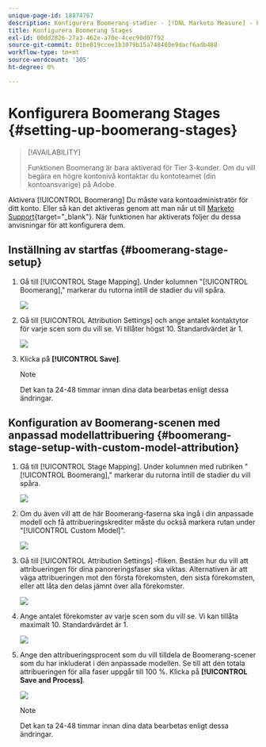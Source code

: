 ```yaml
---
unique-page-id: 18874767
description: Konfigurera Boomerang-stadier - [!DNL Marketo Measure] - Produktdokumentation
title: Konfigurera Boomerang Stages
exl-id: 00dd2826-27a3-462e-a70e-4cec90d07f92
source-git-commit: 01be819ccee1b3079b15a748480e9dacf6adb488
workflow-type: tm+mt
source-wordcount: '305'
ht-degree: 0%

---
```


# Konfigurera Boomerang Stages {#setting-up-boomerang-stages}

>[!AVAILABILITY]
>
>Funktionen Boomerang är bara aktiverad för Tier 3-kunder. Om du vill begära en högre kontonivå kontaktar du kontoteamet (din kontoansvarige) på Adobe.

Aktivera [!UICONTROL Boomerang] Du måste vara kontoadministratör för ditt konto. Eller så kan det aktiveras genom att man når ut till [Marketo Support](https://nation.marketo.com/t5/support/ct-p/Support){target="_blank"}. När funktionen har aktiverats följer du dessa anvisningar för att konfigurera dem.

## Inställning av startfas {#boomerang-stage-setup}

1. Gå till [!UICONTROL Stage Mapping]. Under kolumnen &quot;[!UICONTROL Boomerang],&quot; markerar du rutorna intill de stadier du vill spåra.

   ![](assets/1-2.png)

1. Gå till [!UICONTROL Attribution Settings] och ange antalet kontaktytor för varje scen som du vill se. Vi tillåter högst 10. Standardvärdet är 1.

   ![](assets/2-2.png)

1. Klicka på **[!UICONTROL Save]**.

   >[!NOTE]
   >
   >Det kan ta 24-48 timmar innan dina data bearbetas enligt dessa ändringar.

## Konfiguration av Boomerang-scenen med anpassad modellattribuering {#boomerang-stage-setup-with-custom-model-attribution}

1. Gå till [!UICONTROL Stage Mapping]. Under kolumnen med rubriken &quot;[!UICONTROL Boomerang],&quot; markerar du rutorna intill de stadier du vill spåra.

   ![](assets/3-1.png)

1. Om du även vill att de här Boomerang-faserna ska ingå i din anpassade modell och få attribueringskrediter måste du också markera rutan under &quot;[!UICONTROL Custom Model]&quot;.

   ![](assets/4-1.png)

1. Gå till [!UICONTROL Attribution Settings] -fliken. Bestäm hur du vill att attribueringen för dina panoreringsfaser ska viktas. Alternativen är att väga attribueringen mot den första förekomsten, den sista förekomsten, eller att låta den delas jämnt över alla förekomster.

   ![](assets/5-1.png)

1. Ange antalet förekomster av varje scen som du vill se. Vi kan tillåta maximalt 10. Standardvärdet är 1.

   ![](assets/6-1.png)

1. Ange den attribueringsprocent som du vill tilldela de Boomerang-scener som du har inkluderat i den anpassade modellen. Se till att den totala attribueringen för alla faser uppgår till 100 %. Klicka på **[!UICONTROL Save and Process]**.

   ![](assets/7-1.png)

   >[!NOTE]
   >
   >Det kan ta 24-48 timmar innan dina data bearbetas enligt dessa ändringar.
